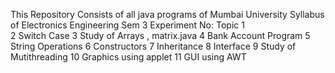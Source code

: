 This Repository Consists of all java programs of Mumbai University Syllabus of Electronics Engineering Sem 3
Experiment No:            Topic
1                  
2               Switch Case
3               Study of Arrays , matrix.java
4               Bank Account Program
5               String Operations
6               Constructors
7               Inheritance
8               Interface
9               Study of Mutithreading
10              Graphics using applet
11              GUI using AWT
